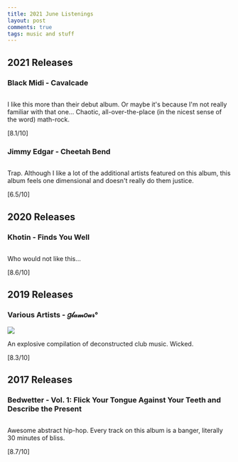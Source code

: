 ```yaml
---
title: 2021 June Listenings
layout: post
comments: true
tags: music and stuff
---
```


## 2021 Releases

### Black Midi - Cavalcade

  ![]()

  I like this more than their debut album. Or maybe it's because I'm not really familiar with that one... Chaotic, all-over-the-place (in the nicest sense of the word) math-rock.

  [8.1/10]

### Jimmy Edgar - Cheetah Bend

  ![]()

  Trap. Although I like a lot of the additional artists featured on this album, this album feels one dimensional and doesn't really do them justice.

  [6.5/10]

## 2020 Releases

### Khotin - Finds You Well

  ![]()

  Who would not like this...

  [8.6/10]

## 2019 Releases

### Various Artists - 𝑔𝓁𝒶𝓂𝑜𝓊𝓇°

  ![](https://f4.bcbits.com/img/a1179243115_16.jpg)

  An explosive compilation of deconstructed club music. Wicked.

  [8.3/10]

## 2017 Releases

### Bedwetter - Vol. 1: Flick Your Tongue Against Your Teeth and Describe the Present

  ![]()

  Awesome abstract hip-hop. Every track on this album is a banger, literally 30 minutes of bliss.

  [8.7/10]

